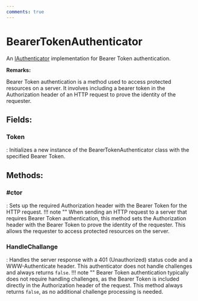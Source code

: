 ```yaml
---
comments: true
---
```

# BearerTokenAuthenticator

An [IAuthenticator](../Authenticators/IAuthenticator.md) implementation for Bearer Token authentication. 

**Remarks:**

Bearer Token authentication is a method used to access protected resources on a server. It involves including a bearer token in the Authorization header of an HTTP request to prove the identity of the requester. 

## **Fields**:
### **Token**
: Initializes a new instance of the BearerTokenAuthenticator class with the specified Bearer Token. 
## **Methods**:

### **#ctor**
: Sets up the required Authorization header with the Bearer Token for the HTTP request. 
	!!! note ""
		When sending an HTTP request to a server that requires Bearer Token authentication, this method sets the Authorization header with the Bearer Token to prove the identity of the requester. This allows the requester to access protected resources on the server. 


### **HandleChallange**
: Handles the server response with a 401 (Unauthorized) status code and a WWW-Authenticate header. This authenticator does not handle challenges and always returns `false`. 
	!!! note ""
		Bearer Token authentication typically does not require handling challenges, as the Bearer Token is included directly in the Authorization header of the request. This method always returns `false`, as no additional challenge processing is needed. 
